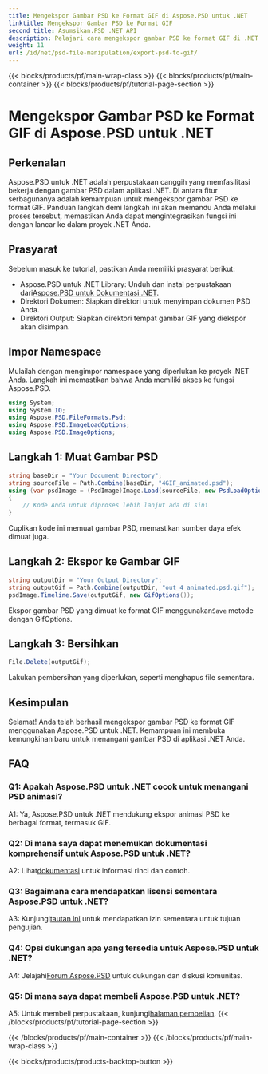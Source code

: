 ```yaml
---
title: Mengekspor Gambar PSD ke Format GIF di Aspose.PSD untuk .NET
linktitle: Mengekspor Gambar PSD ke Format GIF
second_title: Asumsikan.PSD .NET API
description: Pelajari cara mengekspor gambar PSD ke format GIF di .NET menggunakan Aspose.PSD. Panduan komprehensif dengan petunjuk langkah demi langkah.
weight: 11
url: /id/net/psd-file-manipulation/export-psd-to-gif/
---
```


{{< blocks/products/pf/main-wrap-class >}}
{{< blocks/products/pf/main-container >}}
{{< blocks/products/pf/tutorial-page-section >}}

# Mengekspor Gambar PSD ke Format GIF di Aspose.PSD untuk .NET

## Perkenalan
Aspose.PSD untuk .NET adalah perpustakaan canggih yang memfasilitasi bekerja dengan gambar PSD dalam aplikasi .NET. Di antara fitur serbagunanya adalah kemampuan untuk mengekspor gambar PSD ke format GIF. Panduan langkah demi langkah ini akan memandu Anda melalui proses tersebut, memastikan Anda dapat mengintegrasikan fungsi ini dengan lancar ke dalam proyek .NET Anda.
## Prasyarat
Sebelum masuk ke tutorial, pastikan Anda memiliki prasyarat berikut:
-  Aspose.PSD untuk .NET Library: Unduh dan instal perpustakaan dari[Aspose.PSD untuk Dokumentasi .NET](https://reference.aspose.com/psd/net/).
- Direktori Dokumen: Siapkan direktori untuk menyimpan dokumen PSD Anda.
- Direktori Output: Siapkan direktori tempat gambar GIF yang diekspor akan disimpan.
## Impor Namespace
Mulailah dengan mengimpor namespace yang diperlukan ke proyek .NET Anda. Langkah ini memastikan bahwa Anda memiliki akses ke fungsi Aspose.PSD.
```csharp
using System;
using System.IO;
using Aspose.PSD.FileFormats.Psd;
using Aspose.PSD.ImageLoadOptions;
using Aspose.PSD.ImageOptions;
```
## Langkah 1: Muat Gambar PSD
```csharp
string baseDir = "Your Document Directory";
string sourceFile = Path.Combine(baseDir, "4GIF_animated.psd");
using (var psdImage = (PsdImage)Image.Load(sourceFile, new PsdLoadOptions() { LoadEffectsResource = true }))
{
    // Kode Anda untuk diproses lebih lanjut ada di sini
}
```
Cuplikan kode ini memuat gambar PSD, memastikan sumber daya efek dimuat juga.
## Langkah 2: Ekspor ke Gambar GIF
```csharp
string outputDir = "Your Output Directory";
string outputGif = Path.Combine(outputDir, "out_4_animated.psd.gif");
psdImage.Timeline.Save(outputGif, new GifOptions());
```
 Ekspor gambar PSD yang dimuat ke format GIF menggunakan`Save` metode dengan GifOptions.
## Langkah 3: Bersihkan
```csharp
File.Delete(outputGif);
```
Lakukan pembersihan yang diperlukan, seperti menghapus file sementara.
## Kesimpulan
Selamat! Anda telah berhasil mengekspor gambar PSD ke format GIF menggunakan Aspose.PSD untuk .NET. Kemampuan ini membuka kemungkinan baru untuk menangani gambar PSD di aplikasi .NET Anda.
## FAQ

### Q1: Apakah Aspose.PSD untuk .NET cocok untuk menangani PSD animasi?

A1: Ya, Aspose.PSD untuk .NET mendukung ekspor animasi PSD ke berbagai format, termasuk GIF.

### Q2: Di mana saya dapat menemukan dokumentasi komprehensif untuk Aspose.PSD untuk .NET?

 A2: Lihat[dokumentasi](https://reference.aspose.com/psd/net/) untuk informasi rinci dan contoh.

### Q3: Bagaimana cara mendapatkan lisensi sementara Aspose.PSD untuk .NET?

 A3: Kunjungi[tautan ini](https://purchase.aspose.com/temporary-license/) untuk mendapatkan izin sementara untuk tujuan pengujian.

### Q4: Opsi dukungan apa yang tersedia untuk Aspose.PSD untuk .NET?

 A4: Jelajahi[Forum Aspose.PSD](https://forum.aspose.com/c/psd/34) untuk dukungan dan diskusi komunitas.

### Q5: Di mana saya dapat membeli Aspose.PSD untuk .NET?

 A5: Untuk membeli perpustakaan, kunjungi[halaman pembelian](https://purchase.aspose.com/buy).
{{< /blocks/products/pf/tutorial-page-section >}}

{{< /blocks/products/pf/main-container >}}
{{< /blocks/products/pf/main-wrap-class >}}

{{< blocks/products/products-backtop-button >}}
